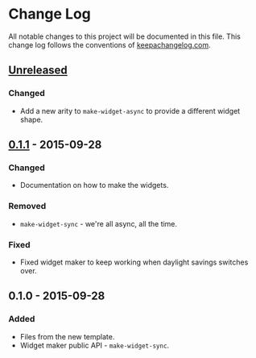 # Change Log
All notable changes to this project will be documented in this file. This change log follows the conventions of [keepachangelog.com](http://keepachangelog.com/).

## [Unreleased][unreleased]
### Changed
- Add a new arity to `make-widget-async` to provide a different widget shape.

## [0.1.1] - 2015-09-28
### Changed
- Documentation on how to make the widgets.

### Removed
- `make-widget-sync` - we're all async, all the time.

### Fixed
- Fixed widget maker to keep working when daylight savings switches over.

## 0.1.0 - 2015-09-28
### Added
- Files from the new template.
- Widget maker public API - `make-widget-sync`.

[unreleased]: https://github.com/your-name/am-i-an-otter/compare/0.1.1...HEAD
[0.1.1]: https://github.com/your-name/am-i-an-otter/compare/0.1.0...0.1.1
